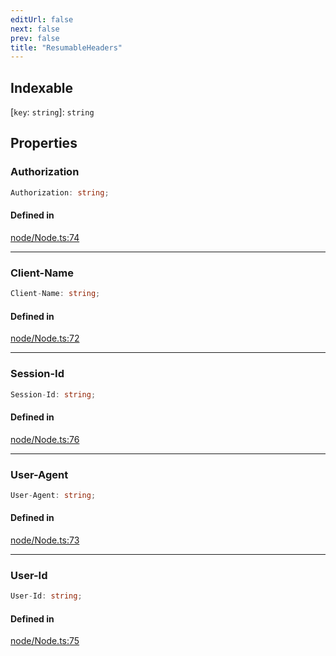```yaml
---
editUrl: false
next: false
prev: false
title: "ResumableHeaders"
---
```


## Indexable

 \[`key`: `string`\]: `string`

## Properties

<a id="authorization" name="authorization"></a>

### Authorization

```ts
Authorization: string;
```

#### Defined in

[node/Node.ts:74](https://github.com/shipgirlproject/shoukaku/blob/428f92c432a1875d1770e54c312147a1f47a448d/src/node/Node.ts#L74)

***

<a id="client-name" name="client-name"></a>

### Client-Name

```ts
Client-Name: string;
```

#### Defined in

[node/Node.ts:72](https://github.com/shipgirlproject/shoukaku/blob/428f92c432a1875d1770e54c312147a1f47a448d/src/node/Node.ts#L72)

***

<a id="session-id" name="session-id"></a>

### Session-Id

```ts
Session-Id: string;
```

#### Defined in

[node/Node.ts:76](https://github.com/shipgirlproject/shoukaku/blob/428f92c432a1875d1770e54c312147a1f47a448d/src/node/Node.ts#L76)

***

<a id="user-agent" name="user-agent"></a>

### User-Agent

```ts
User-Agent: string;
```

#### Defined in

[node/Node.ts:73](https://github.com/shipgirlproject/shoukaku/blob/428f92c432a1875d1770e54c312147a1f47a448d/src/node/Node.ts#L73)

***

<a id="user-id" name="user-id"></a>

### User-Id

```ts
User-Id: string;
```

#### Defined in

[node/Node.ts:75](https://github.com/shipgirlproject/shoukaku/blob/428f92c432a1875d1770e54c312147a1f47a448d/src/node/Node.ts#L75)
